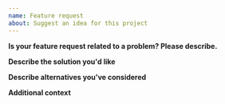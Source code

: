 ```yaml
---
name: Feature request
about: Suggest an idea for this project
---
```


**Is your feature request related to a problem? Please describe.**


**Describe the solution you'd like**


**Describe alternatives you've considered**


**Additional context**

